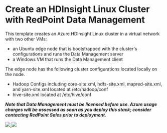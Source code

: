 # Create an HDInsight Linux Cluster with RedPoint Data Management
This template creates an Azure HDInsight Linux cluster in a virtual network with two other VMs:

* an Ubuntu edge node that is bootstrapped with the cluster's configurations and runs the Data Management server
* a Windows VM that runs the Data Management client

The edge node has the following cluster configurations located locally on the node.<br />
* Hadoop Configs including core-site.xml, hdfs-site.xml, mapred-site.xml, and yarn-site.xml
located at /etc/hadoop/conf <br />
* hive-site.xml located at /etc/hive/conf

**_Note that Data Management must be licensed before use. Azure usage charges will
be assessed as soon as you deploy this stack; consider contacting RedPoint Sales prior to deployment._**

<a href="https://portal.azure.com/#create/Microsoft.Template/uri/https%3A%2F%2Fraw.githubusercontent.com%2Fredpoint-global%2Fdm4h-hdi-test%2Fmaster%2Fcluster-edge-worker%2Fazuredeploy.json" target="_blank">
    <img src="http://azuredeploy.net/deploybutton.png"/>
</a>

<a href="http://armviz.io/#/?load=https%3A%2F%2Fraw.githubusercontent.com%2Fredpoint-global%2Fdm4h-hdi-test%2Fmaster%2Fcluster-edge-worker%2Fazuredeploy.json" target="_blank">
      <img src="http://armviz.io/visualizebutton.png"/>
</a>
